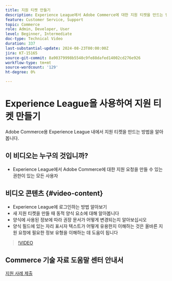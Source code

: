 ```yaml
---
title: 지원 티켓 만들기
description: Experience League에서 Adobe Commerce에 대한 지원 티켓을 만드는 방법을 알아봅니다
feature: Customer Service, Support
topic: Commerce
role: Admin, Developer, User
level: Beginner, Intermediate
doc-type: Technical Video
duration: 337
last-substantial-update: 2024-08-23T00:00:00Z
jira: KT-15165
source-git-commit: 8a90379998b5540c9fe88dafed14002cd276e926
workflow-type: tm+mt
source-wordcount: '129'
ht-degree: 0%

---
```



# Experience League을 사용하여 지원 티켓 만들기

Adobe Commerce용 Experience League 내에서 지원 티켓을 만드는 방법을 알아봅니다.

## 이 비디오는 누구의 것입니까?

* Experience League에서 Adobe Commerce에 대한 지원 요청을 만들 수 있는 권한이 있는 모든 사용자

## 비디오 콘텐츠 {#video-content}

* Experience League에 로그인하는 방법 알아보기
* 새 지원 티켓을 만들 때 동적 양식 요소에 대해 알아봅니다
* 양식에 사용된 정보에 따라 권장 문서가 어떻게 변경되는지 알아보십시오
* 양식 필드에 있는 자리 표시자 텍스트가 어떻게 유용한지 이해하는 것은 올바른 지원 요청에 필요한 정보 유형을 이해하는 데 도움이 됩니다

>[!VIDEO](https://video.tv.adobe.com/v/3433065?learn=on)

## Commerce 기술 자료 도움말 센터 안내서

[지원 사례 제출](https://experienceleague.adobe.com/ko/docs/commerce-knowledge-base/kb/help-center-guide/magento-help-center-user-guide#support-case)
